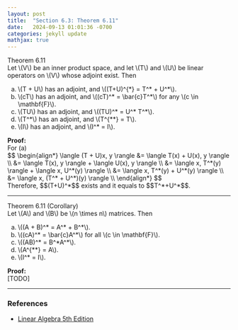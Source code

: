 ```yaml
---
layout: post
title:  "Section 6.3: Theorem 6.11"
date:   2024-09-13 01:01:36 -0700
categories: jekyll update
mathjax: true
---
```

<div class="purdiv">
Theorem 6.11
</div>
<div class="purbdiv">
Let \(V\) be an inner product space, and let \(T\) and \(U\) be linear operators on \(V\) whose adjoint exist. Then
<ol type="a">
	<li>\(T + U\) has an adjoint, and \((T+U)^{*} = T^* + U^*\).</li>
	<li>\(cT\) has an adjoint, and \((cT)^* = \bar{c}T^*\) for any \(c \in \mathbf{F}\).</li>
	<li>\(TU\) has an adjoint, and \((TU)^* = U^* T^*\).</li>
	<li>\(T^*\) has an adjoint, and \(T^{**} = T\).</li>
	<li>\(I\) has an adjoint, and \(I^* = I\).</li>
</ol>
</div>
<b>Proof:</b>
<br>
For (a)
<div>
$$
\begin{align*}
\langle (T + U)x, y \rangle &= \langle T(x) + U(x), y \rangle \\
                        &= \langle T(x), y \rangle + \langle U(x), y \rangle \\
                        &= \langle x, T^*(y) \rangle + \langle x, U^*(y) \rangle \\
                        &= \langle x, T^*(y) + U^*(y) \rangle \\                        
                        &= \langle x, (T^* + U^*)(y) \rangle \\                        				
\end{align*}
$$
</div>
Therefore, $$(T+U)^*$$ exists and it equals to $$T^*+U^*$$.
<hr>

<!------------------------------------------------------------------------------------>
<div class="purdiv">
Theorem 6.11 (Corollary)
</div>
<div class="purbdiv">
Let \(A\) and \(B\) be \(n \times n\) matrices. Then
<ol type="a">
	<li>\((A + B)^* = A^* + B^*\).</li>
	<li>\((cA)^* = \bar{c}A^*\) for all \(c \in \mathbf{F}\).</li>
	<li>\((AB)^* = B^*A^*\).</li>
	<li>\(A^{**} = A\).</li>
	<li>\(I^* = I\).</li>
</ol>
</div>
<b>Proof:</b>
<br>
[TODO]
<!------------------------------------------------------------------------------------>
<hr>

<!------------------------------------------------------------------------------------>
<h3>References</h3>
<ul>
<li><a href="https://www.amazon.com/Linear-Algebra-5th-Stephen-Friedberg/dp/0134860241/ref=tmm_hrd_swatch_0?_encoding=UTF8&qid=&sr=">Linear Algebra 5th Edition</a></li>
</ul>
























